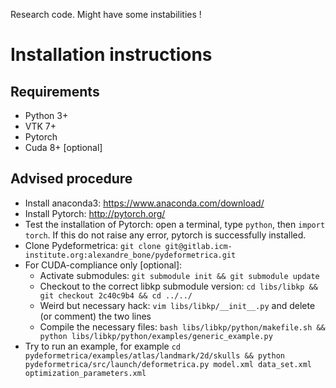 Research code. Might have some instabilities !

# Installation instructions

## Requirements

- Python 3+
- VTK 7+
- Pytorch
- Cuda 8+ [optional]

## Advised procedure

- Install anaconda3: https://www.anaconda.com/download/
- Install Pytorch: http://pytorch.org/
- Test the installation of Pytorch: open a terminal, type `python`, then `import torch`. If this do not raise any error, pytorch is successfully installed.
- Clone Pydeformetrica: `git clone git@gitlab.icm-institute.org:alexandre_bone/pydeformetrica.git`
- For CUDA-compliance only [optional]:
    - Activate submodules: `git submodule init && git submodule update`
    - Checkout to the correct libkp submodule version: `cd libs/libkp && git checkout 2c40c9b4 && cd ../../`
    - Weird but necessary hack: `vim libs/libkp/__init__.py` and delete (or comment) the two lines
    - Compile the necessary files: `bash libs/libkp/python/makefile.sh && python libs/libkp/python/examples/generic_example.py`
- Try to run an example, for example `cd pydeformetrica/examples/atlas/landmark/2d/skulls && python pydeformetrica/src/launch/deformetrica.py model.xml data_set.xml optimization_parameters.xml`
